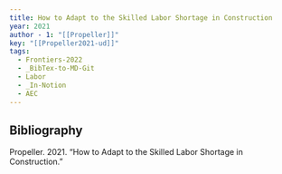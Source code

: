 ```yaml
---
title: How to Adapt to the Skilled Labor Shortage in Construction
year: 2021
author - 1: "[[Propeller]]"
key: "[[Propeller2021-ud]]"
tags:
  - Frontiers-2022
  - _BibTex-to-MD-Git
  - Labor
  - _In-Notion
  - AEC
---
```


## Bibliography
Propeller. 2021. “How to Adapt to the Skilled Labor Shortage in Construction.”